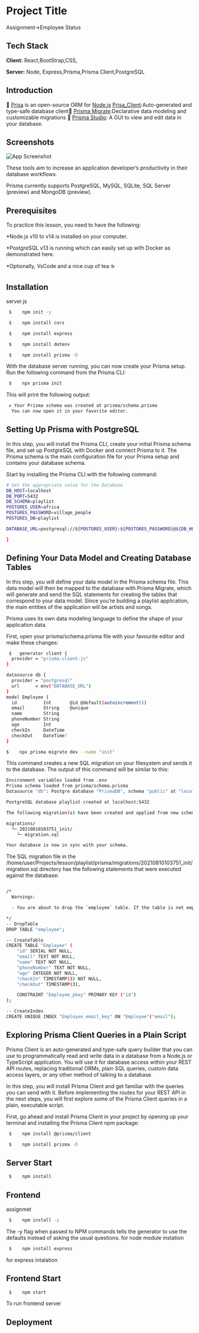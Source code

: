 
# Project Title
Assignment->Employee Status



## Tech Stack

**Client:** React,BootStrap,CSS,

**Server:** Node, Express,Prisma,Prisma Client,PostgreSQL


## Introduction
🔷 [Prisa]() is an open-source ORM for [Node.js]() [Prisa_Client]():Auto-generated and type-safe database client🔷
[Prisma Migrate]():Declarative data modeling and customizable migrations
🔷 [Prisma Studio](): A GUI to view and edit data in your database.




## Screenshots

![App Screenshot](https://camo.githubusercontent.com/8ca47797f827bf0787f42a2f0b23e223b624c548d5f1a73bae0e0416938228f6/68747470733a2f2f696d6775722e636f6d2f43544768515a392e706e67)

These tools aim to increase an application developer’s productivity in their database workflows.

Prisma currently supports PostgreSQL, MySQL, SQLite, SQL Server (preview) and MongoDB (preview).
## Prerequisites
To practice this lesson, you need to have the following:

*Node.js v10 to v14 is installed on your computer.

*PostgreSQL v13 is running which can easily set up with Docker as demonstrated here.

*Optionally, VsCode and a nice cup of tea ☕️
## Installation

server.js
```bash
 $    npm init -y
```
```bash
 $    npm install cors
```
```bash
 $    npm install express
```
```bash
 $    npm install dotenv
```


```bash
 $    npm install prisma -D
```
With the database server running, you can now create your Prisma setup. Run the following command from the Prisma CLI:

```bash
 $    npx prisma init
```
This will print the following output:
```bash
 ✔ Your Prisma schema was created at prisma/schema.prisma
  You can now open it in your favorite editor.
```
## Setting Up Prisma with PostgreSQL
In this step, you will install the Prisma CLI, create your initial Prisma schema file, and set up PostgreSQL with Docker and connect Prisma to it. The Prisma schema is the main configuration file for your Prisma setup and contains your database schema.

Start by installing the Prisma CLI with the following command:
```bash
# Set the appropriate value for the Database
DB_HOST=localhost
DB_PORT=5432
DB_SCHEMA=playlist
POSTGRES_USER=africa
POSTGRES_PASSWORD=village_people
POSTGRES_DB=playlist

DATABASE_URL=postgresql://${POSTGRES_USER}:${POSTGRES_PASSWORD}@${DB_HOST}:${DB_PORT}/${POSTGRES_DB}?schema=${DB_SCHEMA}&sslmode=prefer

}
```

## Defining Your Data Model and Creating Database Tables
In this step, you will define your data model in the Prisma schema file. This data model will then be mapped to the database with Prisma Migrate, which will generate and send the SQL statements for creating the tables that correspond to your data model. Since you’re building a playlist application, the main entities of the application will be artists and songs.

Prisma uses its own data modeling language to define the shape of your application data.

First, open your prisma/schema.prisma file with your favourite editor and make these changes:
```bash
 $   generator client {
  provider = "prisma-client-js"
}

datasource db {
  provider = "postgresql"
  url      = env("DATABASE_URL")
}
model Employee {
  id          Int       @id @default(autoincrement())
  email       String    @unique
  name        String
  phoneNumber String
  age         Int
  checkIn     DateTime
  checkOut    DateTime?
}
```
```bash
$    npx prisma migrate dev --name "init"
```
This command creates a new SQL migration on your filesystem and sends it to the database. The output of this command will be similar to this:

```bash
Environment variables loaded from .env
Prisma schema loaded from prisma/schema.prisma
Datasource "db": Postgre database "PrismaDB", schema "public" at "localhost:5432"

PostgreSQL database playlist created at localhost:5432

The following migration(s) have been created and applied from new schema changes:

migrations/
  └─ 20210810103751_init/
    └─ migration.sql

Your database is now in sync with your schema.
```

The SQL migration file in the /home/user/Projects/lesson/playlist/prisma/migrations/20210810103751_init/migration.sql directory has the following statements that were executed against the database:


```bash

/*
  Warnings:

  - You are about to drop the `employee` table. If the table is not empty, all the data it contains will be lost.

*/
-- DropTable
DROP TABLE "employee";

-- CreateTable
CREATE TABLE "Employee" (
    "id" SERIAL NOT NULL,
    "email" TEXT NOT NULL,
    "name" TEXT NOT NULL,
    "phoneNumber" TEXT NOT NULL,
    "age" INTEGER NOT NULL,
    "checkIn" TIMESTAMP(3) NOT NULL,
    "checkOut" TIMESTAMP(3),

    CONSTRAINT "Employee_pkey" PRIMARY KEY ("id")
);

-- CreateIndex
CREATE UNIQUE INDEX "Employee_email_key" ON "Employee"("email");
```
## Exploring Prisma Client Queries in a Plain Script
Prisma Client is an auto-generated and type-safe query builder that you can use to programmatically read and write data in a database from a Node.js or TypeScript application. You will use it for database access within your REST API routes, replacing traditional ORMs, plain SQL queries, custom data access layers, or any other method of talking to a database.

In this step, you will install Prisma Client and get familiar with the queries you can send with it. Before implementing the routes for your REST API in the next steps, you will first explore some of the Prisma Client queries in a plain, executable script.

First, go ahead and install Prisma Client in your project by opening up your terminal and installing the Prisma Client npm package:

```bash
 $    npm install @prisma/client
```
```bash
 $    npm install prisma -D
```
## Server Start

```bash
 $    npm install
```
## Frontend
assignmet

```bash
 $    npm install -y
```


The -y flag when passed to NPM commands tells the generator to use the defaults instead of asking the usual questions.
for node module instation
```bash
 $    npm install express
```
for express intalation


## Frontend Start

```bash
 $    npm start
```
To run frontend server
## Deployment
